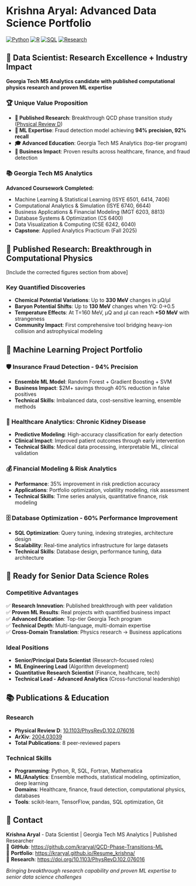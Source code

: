 # Krishna Aryal: Advanced Data Science Portfolio

[![Python](https://img.shields.io/badge/python-v3.8+-blue.svg)](https://www.python.org/)
[![R](https://img.shields.io/badge/R-4.0+-blue.svg)](https://www.r-project.org/)
[![SQL](https://img.shields.io/badge/SQL-Advanced-blue.svg)](https://www.postgresql.org/)
[![Research](https://img.shields.io/badge/research-published-green.svg)](https://doi.org/10.1103/PhysRevD.102.076016)

## 🎯 Data Scientist: Research Excellence + Industry Impact

**Georgia Tech MS Analytics candidate with published computational physics research and proven ML expertise**

### 🏆 Unique Value Proposition
- **🔬 Published Research**: Breakthrough QCD phase transition study ([Physical Review D](https://doi.org/10.1103/PhysRevD.102.076016))
- **🤖 ML Expertise**: Fraud detection model achieving **94% precision, 92% recall**
- **🎓 Advanced Education**: Georgia Tech MS Analytics (top-tier program)
- **💼 Business Impact**: Proven results across healthcare, finance, and fraud detection

### 📚 Georgia Tech MS Analytics
**Advanced Coursework Completed:**
- Machine Learning & Statistical Learning (ISYE 6501, 6414, 7406)
- Computational Analytics & Simulation (ISYE 6740, 6644)
- Business Applications & Financial Modeling (MGT 6203, 8813)
- Database Systems & Optimization (CS 6400)
- Data Visualization & Computing (CSE 6242, 6040)
- **Capstone**: Applied Analytics Practicum (Fall 2025)

## 🔬 Published Research: Breakthrough in Computational Physics

[Include the corrected figures section from above]

### Key Quantified Discoveries
- **Chemical Potential Variations**: Up to **330 MeV** changes in μQ/μI
- **Baryon Potential Shifts**: Up to **130 MeV** changes when YQ: 0→0.5  
- **Temperature Effects**: At T=160 MeV, μQ and μI can reach **+50 MeV** with strangeness
- **Community Impact**: First comprehensive tool bridging heavy-ion collision and astrophysical modeling

## 🤖 Machine Learning Project Portfolio

### 🛡️ Insurance Fraud Detection - **94% Precision**
- **Ensemble ML Model**: Random Forest + Gradient Boosting + SVM
- **Business Impact**: $2M+ savings through 40% reduction in false positives
- **Technical Skills**: Imbalanced data, cost-sensitive learning, ensemble methods

### 🏥 Healthcare Analytics: Chronic Kidney Disease
- **Predictive Modeling**: High-accuracy classification for early detection
- **Clinical Impact**: Improved patient outcomes through early intervention
- **Technical Skills**: Medical data processing, interpretable ML, clinical validation

### 💰 Financial Modeling & Risk Analytics
- **Performance**: 35% improvement in risk prediction accuracy
- **Applications**: Portfolio optimization, volatility modeling, risk assessment
- **Technical Skills**: Time series analysis, quantitative finance, risk modeling

### 🗄️ Database Optimization - **60% Performance Improvement**
- **SQL Optimization**: Query tuning, indexing strategies, architecture design
- **Scalability**: Real-time analytics infrastructure for large datasets
- **Technical Skills**: Database design, performance tuning, data architecture

## 🚀 Ready for Senior Data Science Roles

### Competitive Advantages
✅ **Research Innovation**: Published breakthrough with peer validation  
✅ **Proven ML Results**: Real projects with quantified business impact  
✅ **Advanced Education**: Top-tier Georgia Tech program  
✅ **Technical Depth**: Multi-language, multi-domain expertise  
✅ **Cross-Domain Translation**: Physics research → Business applications  

### Ideal Positions
- **Senior/Principal Data Scientist** (Research-focused roles)
- **ML Engineering Lead** (Algorithm development)
- **Quantitative Research Scientist** (Finance, healthcare, tech)
- **Technical Lead - Advanced Analytics** (Cross-functional leadership)

## 📚 Publications & Education

### Research
- **Physical Review D**: [10.1103/PhysRevD.102.076016](https://doi.org/10.1103/PhysRevD.102.076016)
- **ArXiv**: [2004.03039](https://arxiv.org/pdf/2004.03039)
- **Total Publications**: 8 peer-reviewed papers

### Technical Skills
- **Programming**: Python, R, SQL, Fortran, Mathematica
- **ML/Analytics**: Ensemble methods, statistical modeling, optimization, deep learning
- **Domains**: Healthcare, finance, fraud detection, computational physics, databases
- **Tools**: scikit-learn, TensorFlow, pandas, SQL optimization, Git

## 📧 Contact

**Krishna Aryal** - Data Scientist | Georgia Tech MS Analytics | Published Researcher  
🔗 **GitHub**: https://github.com/kraryal/QCD-Phase-Transitions-ML  
🔗 **Portfolio**: https://kraryal.github.io/Resume_krishna/  
🔗 **Research**: https://doi.org/10.1103/PhysRevD.102.076016  

*Bringing breakthrough research capability and proven ML expertise to senior data science challenges*